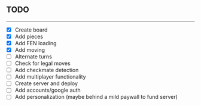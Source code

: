 ## TODO
---
- [X] Create board
- [X] Add pieces
- [X] Add FEN loading
- [X] Add moving
- [ ] Alternate turns
- [ ] Check for legal moves
- [ ] Add checkmate detection
- [ ] Add multiplayer functionality
- [ ] Create server and deploy
- [ ] Add accounts/google auth
- [ ] Add personalization (maybe behind a mild paywall to fund server)